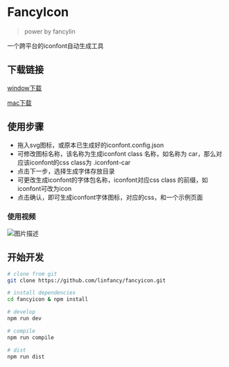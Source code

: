 # FancyIcon
> power by fancylin

一个跨平台的iconfont自动生成工具

## 下载链接

[window下载](https://fancylin.cn/fancyicon/release/FancyIcon_Setup_0.0.1.exe)

[mac下载]()


##

## 使用步骤
* 拖入svg图标，或原本已生成好的iconfont.config.json
* 可修改图标名称，该名称为生成iconfont class 名称，如名称为 car，那么对应该iconfont的css class为 .iconfont-car
* 点击下一步，选择生成字体存放目录
* 可更改生成iconfont的字体包名称，iconfont对应css class 的前缀，如 iconfont可改为icon
* 点击确认，即可生成iconfont字体图标，对应的css，和一个示例页面

### 使用视频
![图片描述](./build/1.gif)

## 开始开发

```bash
# clone from git
git clone https://github.com/linfancy/fancyicon.git

# install dependencies
cd fancyicon & npm install

# develop
npm run dev

# compile
npm run compile

# dist
npm run dist

```